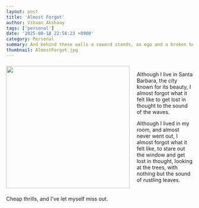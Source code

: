 ```yaml
---
layout: post
title: 'Almost Forgot'
author: Vihaan Akshaay
tags: ['personal']
date: '2025-08-18 22:56:23 +0900'
category: Personal
summary: And behind these walls a coward stands, an ego and a broken heart.
thumbnail: AlmostForgot.jpg
---
```


<div style="display: flex; gap: 20px; margin: 20px 0;">
  <div style="flex: 0 0 66%;">
    <img src="/assets/img/posts/AlmostForgot.png" class="img-fluid" style="width: 100%; height: auto;">
  </div>
  <div style="flex: 1;">
    <p>Although I live in Santa Barbara, the city known for its beauty, I almost forgot what it felt like to get lost in thought to the sound of the waves. </p>
<p>Although I lived in my room, and almost never went out, I almost forgot what it felt like, to stare out the window and get lost in thought, looking at the trees, with nothing but the sound of rustling leaves.</p>
  </div>
</div>

Cheap thrills, and I've let myself miss out.